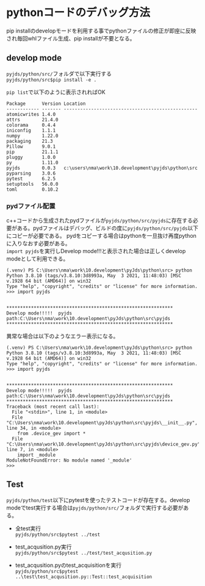 # pythonコードのデバッグ方法

pip installのdevelopモードを利用する事でpythonファイルの修正が即座に反映され毎回whlファイル生成、pip installが不要となる。

## develop mode
`pyjds/python/src/`フォルダで以下実行する  
`pyjds/python/src$pip install -e .`

`pip list`で以下のように表示されればOK  
```
Package      Version Location
------------ ------- -------------------------------------------------
atomicwrites 1.4.0
attrs        21.4.0
colorama     0.4.4
iniconfig    1.1.1
numpy        1.22.0
packaging    21.3
Pillow       9.0.1
pip          21.1.1
pluggy       1.0.0
py           1.11.0
pyjds        0.0.3   c:\users\nma\work\10.development\pyjds\python\src
pyparsing    3.0.6
pytest       6.2.5
setuptools   56.0.0
toml         0.10.2
```
### pydファイル配置
c++コードから生成されたpydファイルが`pyjds/python/src/pyjds`に存在する必要がある。pydファイルはデバッグ、ビルドの度に`pyjds/python/src/pyjds`以下にコピーが必要である。
pydをコピーする場合はpythonを一旦抜け再度pythonに入りなおす必要がある。  
`import pyjds`を実行しDevelop mode!!!と表示された場合は正しくdevelop modeとして利用できる。
```
(.venv) PS C:\Users\nma\work\10.development\pyJds\python\src> python
Python 3.8.10 (tags/v3.8.10:3d8993a, May  3 2021, 11:48:03) [MSC v.1928 64 bit (AMD64)] on win32
Type "help", "copyright", "credits" or "license" for more information.
>>> import pyjds


*************************************************************
Develop mode!!!!!  pyjds path:C:\Users\nma\work\10.development\pyJds\python\src\pyjds
*************************************************************
```

異常な場合は以下のようなエラー表示になる。
```
(.venv) PS C:\Users\nma\work\10.development\pyJds\python\src> python
Python 3.8.10 (tags/v3.8.10:3d8993a, May  3 2021, 11:48:03) [MSC v.1928 64 bit (AMD64)] on win32
Type "help", "copyright", "credits" or "license" for more information.
>>> import pyjds


*************************************************************
Develop mode!!!!!  pyjds path:C:\Users\nma\work\10.development\pyJds\python\src\pyjds
*************************************************************
Traceback (most recent call last):
  File "<stdin>", line 1, in <module>
  File "C:\Users\nma\work\10.development\pyJds\python\src\pyjds\__init__.py", line 34, in <module>
    from .device_gev import *
  File "C:\Users\nma\work\10.development\pyJds\python\src\pyjds\device_gev.py", line 7, in <module>
    import _module
ModuleNotFoundError: No module named '_module'
>>>
```

## Test
`pyjds/python/test`以下にpytestを使ったテストコードが存在する。develop modeでtest実行する場合は`pyjds/python/src/`フォルダで実行する必要がある。

* 全test実行  
`pyjds/python/src$pytest ../test`

* test_acqusition.py実行  
`pyjds/python/src$pytest ../test/test_acqusition.py`

* test_acqusition.pyのtest_acquisitionを実行  
`pyjds/python/src$pytest ..\test\test_acqusition.py::Test::test_acquisition`

